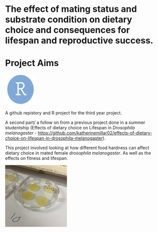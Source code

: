 # The effect of mating status and substrate condition on dietary choice and consequences for lifespan and reproductive success.

# Project Aims 
<img title="droso pic" alt="drosopAlt text" src="/images/RLogo.png" width=100 height=100>


A github repistory and R project for the third year project. 

A second part/ a follow on from a previous project done in a summer studentship (Effects of dietary choice on Lifespan in *Drosophila melanogaster* - https://github.com/katherinemillar02/effects-of-dietary-choice-on-lifespan-in-drosophila-melanogaster).

This project involved looking at how different food hardness can affect dietary choice in mated female *drosophila melanogaster*. As well as the effects on fitness and lifespan. 

<img title="droso pic" alt="drosopAlt text" src="/images/exp1assay.png" width=200 height=200>
